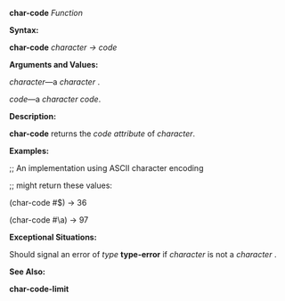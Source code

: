 **char-code** *Function* 



**Syntax:** 



**char-code** *character → code* 



**Arguments and Values:** 



*character*—a *character* . 



*code*—a *character code*. 



**Description:** 



**char-code** returns the *code attribute* of *character*. 



**Examples:** 



;; An implementation using ASCII character encoding 



;; might return these values: 



(char-code #\$) → 36 



(char-code #\a) → 97 



**Exceptional Situations:** 



Should signal an error of *type* **type-error** if *character* is not a *character* . 



**See Also:** 



**char-code-limit** 







 



 



